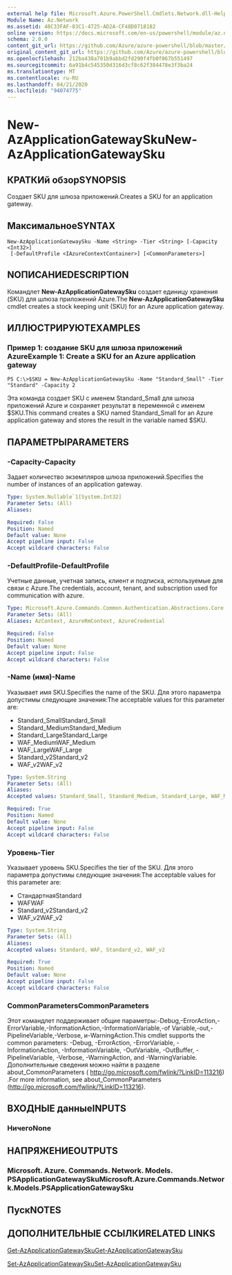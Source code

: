 ```yaml
---
external help file: Microsoft.Azure.PowerShell.Cmdlets.Network.dll-Help.xml
Module Name: Az.Network
ms.assetid: 48C33FAF-83C1-4725-AD2A-CF48D0718182
online version: https://docs.microsoft.com/en-us/powershell/module/az.network/new-azapplicationgatewaysku
schema: 2.0.0
content_git_url: https://github.com/Azure/azure-powershell/blob/master/src/Network/Network/help/New-AzApplicationGatewaySku.md
original_content_git_url: https://github.com/Azure/azure-powershell/blob/master/src/Network/Network/help/New-AzApplicationGatewaySku.md
ms.openlocfilehash: 212ba438a701b9abbd2fd290f4fb0f867b551497
ms.sourcegitcommit: 6a91b4c545350d316d3cf8c62f384478e3f3ba24
ms.translationtype: MT
ms.contentlocale: ru-RU
ms.lasthandoff: 04/21/2020
ms.locfileid: "94074775"
---
```

# <span data-ttu-id="b0c79-101">New-AzApplicationGatewaySku</span><span class="sxs-lookup"><span data-stu-id="b0c79-101">New-AzApplicationGatewaySku</span></span>

## <span data-ttu-id="b0c79-102">КРАТКИй обзор</span><span class="sxs-lookup"><span data-stu-id="b0c79-102">SYNOPSIS</span></span>
<span data-ttu-id="b0c79-103">Создает SKU для шлюза приложений.</span><span class="sxs-lookup"><span data-stu-id="b0c79-103">Creates a SKU for an application gateway.</span></span>

## <span data-ttu-id="b0c79-104">Максимальное</span><span class="sxs-lookup"><span data-stu-id="b0c79-104">SYNTAX</span></span>

```
New-AzApplicationGatewaySku -Name <String> -Tier <String> [-Capacity <Int32>]
 [-DefaultProfile <IAzureContextContainer>] [<CommonParameters>]
```

## <span data-ttu-id="b0c79-105">NОПИСАНИЕ</span><span class="sxs-lookup"><span data-stu-id="b0c79-105">DESCRIPTION</span></span>
<span data-ttu-id="b0c79-106">Командлет **New-AzApplicationGatewaySku** создает единицу хранения (SKU) для шлюза приложений Azure.</span><span class="sxs-lookup"><span data-stu-id="b0c79-106">The **New-AzApplicationGatewaySku** cmdlet creates a stock keeping unit (SKU) for an Azure application gateway.</span></span>

## <span data-ttu-id="b0c79-107">ИЛЛЮСТРИРУЮТ</span><span class="sxs-lookup"><span data-stu-id="b0c79-107">EXAMPLES</span></span>

### <span data-ttu-id="b0c79-108">Пример 1: создание SKU для шлюза приложений Azure</span><span class="sxs-lookup"><span data-stu-id="b0c79-108">Example 1: Create a SKU for an Azure application gateway</span></span>
```
PS C:\>$SKU = New-AzApplicationGatewaySku -Name "Standard_Small" -Tier "Standard" -Capacity 2
```

<span data-ttu-id="b0c79-109">Эта команда создает SKU с именем Standard_Small для шлюза приложений Azure и сохраняет результат в переменной с именем $SKU.</span><span class="sxs-lookup"><span data-stu-id="b0c79-109">This command creates a SKU named Standard_Small for an Azure application gateway and stores the result in the variable named $SKU.</span></span>

## <span data-ttu-id="b0c79-110">ПАРАМЕТРЫ</span><span class="sxs-lookup"><span data-stu-id="b0c79-110">PARAMETERS</span></span>

### <span data-ttu-id="b0c79-111">-Capacity</span><span class="sxs-lookup"><span data-stu-id="b0c79-111">-Capacity</span></span>
<span data-ttu-id="b0c79-112">Задает количество экземпляров шлюза приложений.</span><span class="sxs-lookup"><span data-stu-id="b0c79-112">Specifies the number of instances of an application gateway.</span></span>

```yaml
Type: System.Nullable`1[System.Int32]
Parameter Sets: (All)
Aliases:

Required: False
Position: Named
Default value: None
Accept pipeline input: False
Accept wildcard characters: False
```

### <span data-ttu-id="b0c79-113">-DefaultProfile</span><span class="sxs-lookup"><span data-stu-id="b0c79-113">-DefaultProfile</span></span>
<span data-ttu-id="b0c79-114">Учетные данные, учетная запись, клиент и подписка, используемые для связи с Azure.</span><span class="sxs-lookup"><span data-stu-id="b0c79-114">The credentials, account, tenant, and subscription used for communication with azure.</span></span>

```yaml
Type: Microsoft.Azure.Commands.Common.Authentication.Abstractions.Core.IAzureContextContainer
Parameter Sets: (All)
Aliases: AzContext, AzureRmContext, AzureCredential

Required: False
Position: Named
Default value: None
Accept pipeline input: False
Accept wildcard characters: False
```

### <span data-ttu-id="b0c79-115">-Name (имя)</span><span class="sxs-lookup"><span data-stu-id="b0c79-115">-Name</span></span>
<span data-ttu-id="b0c79-116">Указывает имя SKU.</span><span class="sxs-lookup"><span data-stu-id="b0c79-116">Specifies the name of the SKU.</span></span>
<span data-ttu-id="b0c79-117">Для этого параметра допустимы следующие значения:</span><span class="sxs-lookup"><span data-stu-id="b0c79-117">The acceptable values for this parameter are:</span></span>
- <span data-ttu-id="b0c79-118">Standard_Small</span><span class="sxs-lookup"><span data-stu-id="b0c79-118">Standard_Small</span></span>
- <span data-ttu-id="b0c79-119">Standard_Medium</span><span class="sxs-lookup"><span data-stu-id="b0c79-119">Standard_Medium</span></span>
- <span data-ttu-id="b0c79-120">Standard_Large</span><span class="sxs-lookup"><span data-stu-id="b0c79-120">Standard_Large</span></span>
- <span data-ttu-id="b0c79-121">WAF_Medium</span><span class="sxs-lookup"><span data-stu-id="b0c79-121">WAF_Medium</span></span>
- <span data-ttu-id="b0c79-122">WAF_Large</span><span class="sxs-lookup"><span data-stu-id="b0c79-122">WAF_Large</span></span>
- <span data-ttu-id="b0c79-123">Standard_v2</span><span class="sxs-lookup"><span data-stu-id="b0c79-123">Standard_v2</span></span>
- <span data-ttu-id="b0c79-124">WAF_v2</span><span class="sxs-lookup"><span data-stu-id="b0c79-124">WAF_v2</span></span>

```yaml
Type: System.String
Parameter Sets: (All)
Aliases:
Accepted values: Standard_Small, Standard_Medium, Standard_Large, WAF_Medium, WAF_Large, Standard_v2, WAF_v2

Required: True
Position: Named
Default value: None
Accept pipeline input: False
Accept wildcard characters: False
```

### <span data-ttu-id="b0c79-125">Уровень</span><span class="sxs-lookup"><span data-stu-id="b0c79-125">-Tier</span></span>
<span data-ttu-id="b0c79-126">Указывает уровень SKU.</span><span class="sxs-lookup"><span data-stu-id="b0c79-126">Specifies the tier of the SKU.</span></span>
<span data-ttu-id="b0c79-127">Для этого параметра допустимы следующие значения:</span><span class="sxs-lookup"><span data-stu-id="b0c79-127">The acceptable values for this parameter are:</span></span>
- <span data-ttu-id="b0c79-128">Стандартная</span><span class="sxs-lookup"><span data-stu-id="b0c79-128">Standard</span></span>
- <span data-ttu-id="b0c79-129">WAF</span><span class="sxs-lookup"><span data-stu-id="b0c79-129">WAF</span></span>
- <span data-ttu-id="b0c79-130">Standard_v2</span><span class="sxs-lookup"><span data-stu-id="b0c79-130">Standard_v2</span></span>
- <span data-ttu-id="b0c79-131">WAF_v2</span><span class="sxs-lookup"><span data-stu-id="b0c79-131">WAF_v2</span></span>

```yaml
Type: System.String
Parameter Sets: (All)
Aliases:
Accepted values: Standard, WAF, Standard_v2, WAF_v2

Required: True
Position: Named
Default value: None
Accept pipeline input: False
Accept wildcard characters: False
```

### <span data-ttu-id="b0c79-132">CommonParameters</span><span class="sxs-lookup"><span data-stu-id="b0c79-132">CommonParameters</span></span>
<span data-ttu-id="b0c79-133">Этот командлет поддерживает общие параметры:-Debug,-ErrorAction,-ErrorVariable,-InformationAction,-InformationVariable,-of Variable,-out,-PipelineVariable,-Verbose, и-WarningAction.</span><span class="sxs-lookup"><span data-stu-id="b0c79-133">This cmdlet supports the common parameters: -Debug, -ErrorAction, -ErrorVariable, -InformationAction, -InformationVariable, -OutVariable, -OutBuffer, -PipelineVariable, -Verbose, -WarningAction, and -WarningVariable.</span></span> <span data-ttu-id="b0c79-134">Дополнительные сведения можно найти в разделе about_CommonParameters ( http://go.microsoft.com/fwlink/?LinkID=113216) .</span><span class="sxs-lookup"><span data-stu-id="b0c79-134">For more information, see about_CommonParameters (http://go.microsoft.com/fwlink/?LinkID=113216).</span></span>

## <span data-ttu-id="b0c79-135">ВХОДНЫЕ данные</span><span class="sxs-lookup"><span data-stu-id="b0c79-135">INPUTS</span></span>

### <span data-ttu-id="b0c79-136">Ничего</span><span class="sxs-lookup"><span data-stu-id="b0c79-136">None</span></span>

## <span data-ttu-id="b0c79-137">НАПРЯЖЕНИЕ</span><span class="sxs-lookup"><span data-stu-id="b0c79-137">OUTPUTS</span></span>

### <span data-ttu-id="b0c79-138">Microsoft. Azure. Commands. Network. Models. PSApplicationGatewaySku</span><span class="sxs-lookup"><span data-stu-id="b0c79-138">Microsoft.Azure.Commands.Network.Models.PSApplicationGatewaySku</span></span>

## <span data-ttu-id="b0c79-139">Пуск</span><span class="sxs-lookup"><span data-stu-id="b0c79-139">NOTES</span></span>

## <span data-ttu-id="b0c79-140">ДОПОЛНИТЕЛЬНЫЕ ССЫЛКИ</span><span class="sxs-lookup"><span data-stu-id="b0c79-140">RELATED LINKS</span></span>

[<span data-ttu-id="b0c79-141">Get-AzApplicationGatewaySku</span><span class="sxs-lookup"><span data-stu-id="b0c79-141">Get-AzApplicationGatewaySku</span></span>](./Get-AzApplicationGatewaySku.md)

[<span data-ttu-id="b0c79-142">Set-AzApplicationGatewaySku</span><span class="sxs-lookup"><span data-stu-id="b0c79-142">Set-AzApplicationGatewaySku</span></span>](./Set-AzApplicationGatewaySku.md)


